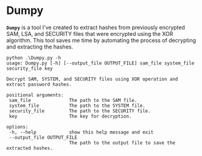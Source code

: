 # Dumpy

**`Dumpy`** is a tool I've created to extract hashes from previously encrypted SAM, LSA, and SECURITY files that were encrypted using the XOR algorithm. This tool saves me time by automating the process of decrypting and extracting the hashes.

 ```
 python .\Dumpy.py -h
usage: Dumpy.py [-h] [--output_file OUTPUT_FILE] sam_file system_file security_file key

Decrypt SAM, SYSTEM, and SECURITY files using XOR operation and extract password hashes.

positional arguments:
  sam_file              The path to the SAM file.
  system_file           The path to the SYSTEM file.
  security_file         The path to the SECURITY file.
  key                   The key for decryption.

options:
  -h, --help            show this help message and exit
  --output_file OUTPUT_FILE
                        The path to the output file to save the extracted hashes.
```
